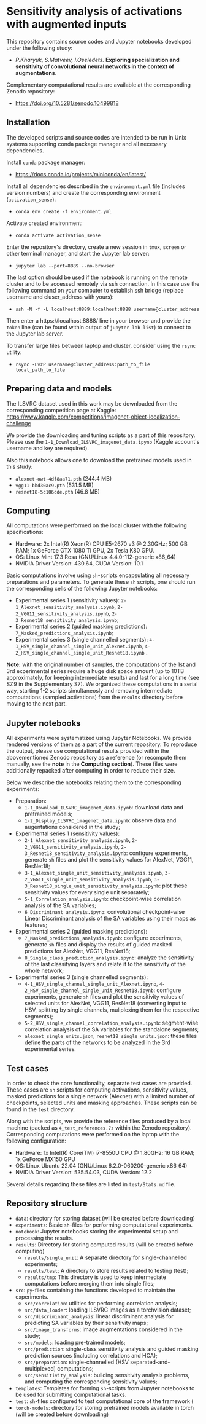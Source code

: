 # Sensitivity analysis of activations with augmented inputs

This repository contains source codes and Jupyter notebooks developed under the following study:
- *P.Kharyuk, S.Matveev, I.Oseledets.* **Exploring specialization and sensitivity of convolutional neural networks in the context of augmentations.**

Complementary computational results are available at the corresponding Zenodo repository:
- https://doi.org/10.5281/zenodo.10499818

## Installation

The developed scripts and source codes are intended to be run in Unix systems supporting conda package manager and all necessary dependencies. 

Install ```conda``` package manager:
- https://docs.conda.io/projects/miniconda/en/latest/

Install all dependencies described in the ```environment.yml``` file (includes version numbers) and create the corresponding environment (```activation_sense```):
- ```conda env create -f environment.yml```

Activate created environment:
- ```conda activate activation_sense```

Enter the repository's directory, create a new session in ```tmux```, ```screen``` or other terminal manager, and start the Jupyter lab server:
- ```jupyter lab --port=8889 --no-browser```

The last option should be used if the notebook is running on the remote cluster and to be accessed remotely via ssh connection. In this case use the following command on your computer to establish ssh bridge (replace username and cluser_address with yours):
- ```ssh -N -f -L localhost:8889:localhost:8888 username@cluster_address```

Then enter a https://localhost:8888/ line in your browser and provide the ```token``` line (can be found within output of ```jupyter lab list```) to connect to the Jupyter lab server.

To transfer large files between laptop and cluster, consider using the ```rsync``` utility:
- ```rsync -LvzP username@cluster_address:path_to_file local_path_to_file```

## Preparing data and models

The ILSVRC dataset used in this work may be downloaded from the corresponding competition page at Kaggle:
https://www.kaggle.com/competitions/imagenet-object-localization-challenge

We provide the downloading and tuning scripts as a part of this repository. Please use the ```1-1_Download_ILSVRC_imagenet_data.ipynb``` (Kaggle account's username and key are required).

Also this notebook allows one to download the pretrained models used in this study:
- ```alexnet-owt-4df8aa71.pth``` (244.4 MB)
- ```vgg11-bbd30ac9.pth``` (531.5 MB)
- ```resnet18-5c106cde.pth``` (46.8 MB)


## Computing

All computations were performed on the local cluster with the following specifications:
- Hardware: 2x Intel(R) Xeon(R) CPU E5-2670 v3 @ 2.30GHz; 500 GB RAM; 1x GeForce GTX 1080 Ti GPU, 2x Tesla K80 GPU.
- OS: Linux Mint 17.3 Rosa (GNU/Linux 4.4.0-112-generic x86_64)
- NVIDIA Driver Version: 430.64, CUDA Version: 10.1

Basic computations involve using ```sh```-scripts encapsulating all necessary preparations and parameters. To generate these ```sh``` scripts, one should run the corresponding cells of the following Jupyter notebooks:
- Experimental series 1 (sensitivity values): ```2-1_Alexnet_sensitivity_analysis.ipynb```, ```2-2_VGG11_sensitivity_analysis.ipynb```, ```2-3_Resnet18_sensitivity_analysis.ipynb```;
- Experimental series 2 (guided masking predictions): ```7_Masked_predictions_analysis.ipynb```;
- Experimental series 3 (single channelled segments): ```4-1_HSV_single_channel_single_unit_Alexnet.ipynb```, ```4-2_HSV_single_channel_single_unit_Resnet18.ipynb``` .

**Note:** with the original number of samples, the computations of the 1st and 3rd experimental series require a huge disk space amount (up to 10TB approximately, for keeping intermediate results) and last for a long time (see S7.9 in the Supplementary S7). We organized these computations in a serial way, starting 1-2 scripts simultaneosly and removing intermediate computations (sampled activations) from the ```results``` directory before moving to the next part.

## Jupyter notebooks

All experiments were systematized using Jupyter Notebooks. We provide rendered versions of them as a part of the current repository. To reproduce the output, please use computational results provided within the abovementioned Zenodo repository as a reference (or recompute them manually, see the **note** in the **Computing section**). These files were additionally repacked after computing in order to reduce their size.

Below we describe the notebooks relating them to the corresponding experiments:

- Preparation:
    - ```1-1_Download_ILSVRC_imagenet_data.ipynb```: download data and pretrained models;
    - ```1-2_Display_ILSVRC_imagenet_data.ipynb```: observe data and augentations considered in the study;
- Experimental series 1 (sensitivity values):
    - ```2-1_Alexnet_sensitivity_analysis.ipynb```, ```2-2_VGG11_sensitivity_analysis.ipynb```, ```2-3_Resnet18_sensitivity_analysis.ipynb```: configure experiments, generate ```sh``` files and plot the sensitivity values for AlexNet, VGG11, ResNet18;
    - ```3-1_Alexnet_single_unit_sensitivity_analysis.ipynb```, ```3-2_VGG11_single_unit_sensitivity_analysis.ipynb```, ```3-3_Resnet18_single_unit_sensitivity_analysis.ipynb```: plot these sensitivity values for every single unit separately;
    - ```5-1_Correlation_analysis.ipynb```: checkpoint-wise correlation analysis of the SA variables;
    - ```6_Discriminant_analysis.ipynb```: convolutional checkpoint-wise Linear Discriminant analysis of the SA variables using their maps as features;
- Experimental series 2 (guided masking predictions):
    - ```7_Masked_predictions_analysis.ipynb```: configure experiments, generate ```sh``` files and display the results of guided masked predictions for AlexNet, VGG11, ResNet18;
    - ```8_Single_class_prediction_analysis.ipynb```: analyze the sensitivity of the last classifying layers and relate it to the sensitivity of the whole network;
- Experimental series 3 (single channelled segments):
    - ```4-1_HSV_single_channel_single_unit_Alexnet.ipynb```, ```4-2_HSV_single_channel_single_unit_Resnet18.ipynb```: configure experiments, generate ```sh``` files and plot the sensitivity values of selected units for AlexNet, VGG11, ResNet18 (converting input to HSV, splitting by single channels, muliplexing them for the respective segments);
    - ```5-2_HSV_single_channel_correlation_analysis.ipynb```: segment-wise correlation analysis of the SA variables for the standalone segments;
    - ```alexnet_single_units.json```, ```resnet18_single_units.json```: these files define the parts of the networks to be analyzed in the 3rd experimental series.

## Test cases

In order to check the core functionality, separate test cases are provided. These cases are ```sh``` scripts for computing activations, sensitivity values, masked predictions for a single network (Alexnet) with a limited number of checkpoints, selected units and masking approaches. These scripts can be found in the ```test``` directory.

Along with the scripts, we provide the reference files produced by a local machine (packed as ```4_test_references.7z``` within the Zenodo repository). Corresponding computations were performed on the laptop with the following configuration:
- Hardware: 1x Intel(R) Core(TM) i7-8550U CPU @ 1.80GHz; 16 GB RAM; 1x GeForce MX150 GPU
- OS: Linux Ubuntu 22.04 (GNU/Linux 6.2.0-060200-generic x86_64)
- NVIDIA Driver Version: 535.54.03, CUDA Version: 12.2

Several details regarding these files are listed in ```test/Stats.md``` file.


## Repository structure

- ```data```: directory for storing dataset (will be created before downloading)
- ```experiments```: Basic ```sh```-files for performing computational experiments.
- ```notebook```: Jupyter notebooks storing the experimental setup and processing the results.
- ```results```: Directory for storing computed results (will be created before computing)
    - ```results/single_unit```: A separate directory for single-channelled experiments;
    - ```results/test```: A directory to store results related to testing (test);
    - ```results/tmp```: This directory is used to keep intermediate computations before merging them into single files;
- ```src```: ```py```-files containing the functions developed to maintain the experiments.
    - ```src/correlation```: utilities for performing correlation analysis;
    - ```src/data_loader```: loading ILSVRC images as a torchvision dataset;
    - ```src/discriminant_analysis```: linear discriminant analysis for predicting SA variables by their sensitivity maps;
    - ```src/image_transforms```: image augmentations considered in the study;
    - ```src/models```: loading pre-trained models;
    - ```src/prediction```: single-class sensitivity analysis and guided masking prediction sources (including correlations and HCA);
    - ```src/preparation```: single-channelled (HSV separated-and-multiplexed) computations;
    - ```src/sensitivity_analysis```: building sensitivity analysis problems, and computing the corresponding sensitivity values;
- ```templates```: Templates for forming ```sh```-scripts from Jupyter notebooks to be used for submitting computational tasks.
- ```test```: ```sh```-files configured to test computational core of the framework (
- ```torch-models```: directory for storing pretrained models available in torch (will be created before downloading)
